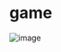 # game
![image](https://user-images.githubusercontent.com/89972439/176681392-e5b3deae-12b5-4d9a-9dc1-2e35a58c914d.png)

